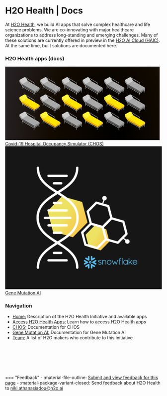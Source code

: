 <h1 class="home-page-title"> H2O Health | Docs</h1>

At <a href="https://h2o.ai/solutions/industry/health/" target="_blank" >H2O Health</a>, we build AI apps that solve complex healthcare and life science problems. We are co-innovating with major healthcare organizations to address long-standing and emerging challenges. Many of these solutions are currently offered in preview in the <a href="https://cloud.h2o.ai/login?referer=%2F" target="_blank" >H2O AI Cloud (HAIC)</a>. At the same time, built solutions are documented here. 

<h3 class="suite-title">H2O Health apps (docs)</h3>

<div class="home-suite-container">
  <a href="./epidemiology/covid_19_hospital_occupancy_simulator/overview/" class="home-app-link">
    <img src="assets/index/logo_chos.png#shadow" class="home-app-logo" />
    <span>Covid-19 Hospital Occupancy Simulator (CHOS)</span>
  </a>
  <a href="./gene_mutation/overview/" class="home-app-link">
    <img src="assets/index/gene-mutation-ai-logo.png#shadow" class="home-app-logo" />
    <span>Gene Mutation AI</span>
  </a>
</div>

<h3 class="suite-title">Navigation</h3>
<ul style="margin-bottom: 80px;">
  <li>
    <span><a class="table-of-contents-link" href="/h2o-health/">Home:</a> Description of the H2O Health Initiative and available apps</span>
  </li>
  <li>
    <span><a class="table-of-contents-link" href="/h2o-health/access_h2o_health_apps/">Access H2O Health Apps:</a> Learn how to access H2O Health apps</span>
  </li>
  <li>
    <span><a class="table-of-contents-link" href="/h2o-health/epidemiology/covid_19_hospital_occupancy_simulator/overview/">CHOS:</a> Documentation for CHOS</span>
  </li>
  <li>
    <span><a class="table-of-contents-link" href="/gene_mutation/overview/">Gene Mutation AI:</a> Documentation for Gene Mutation AI</span>
  </li>
  <li>
    <span><a class="table-of-contents-link" href="/h2o-health/team/">Team:</a> A list of H2O makers who contribute to this initiative</span>
  </li>
</ul>


<br>

=== "Feedback"
    - :material-file-outline: <a href="https://github.com/h2oai/h2o-health/issues/new?assignees=5675sp&labels=h2o_health%2Fdocumentation&template=general_documentation_feedback.md&title=%5BH2O+Health+DOCS%5D" target="_blank">Submit and view feedback for this page</a>
    - :material-package-variant-closed: Send feedback about H2O Health to <niki.athanasiadou@h2o.ai>
